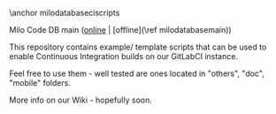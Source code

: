 \anchor milodatabaseciscripts

Milo Code DB main ([online](https://qtdocs.milosolutions.com/milo-code-db/main/) | [offline](\ref milodatabasemain))

This repository contains example/ template scripts that can be used to enable Continuous Integration builds on our GitLabCI instance.

Feel free to use them - well tested are ones located in "others", "doc", "mobile"
folders.

More info on our Wiki - hopefully soon.
